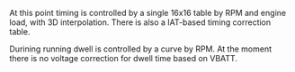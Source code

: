 At this point timing is controlled by a single 16x16 table by RPM and engine load, with 3D interpolation. There is also a IAT-based timing correction table.

Durining running dwell is controlled by a curve by RPM. At the moment there is no voltage correction for dwell time based on VBATT.

